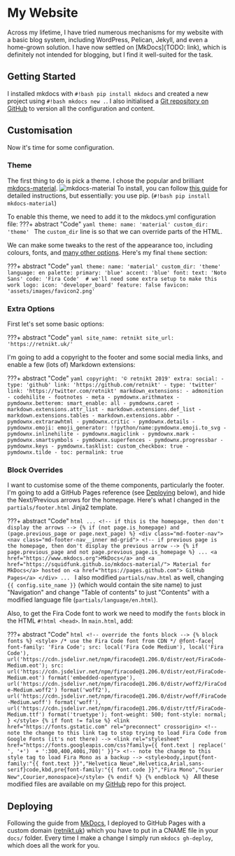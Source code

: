 # My Website
Across my lifetime, I have tried numerous mechanisms for my website with a basic blog system, including WordPress, Pelican, Jekyll, and even a home-grown solution. I have now settled on [MkDocs](TODO: link), which is definitely not intended for blogging, but I find it well-suited for the task.
## Getting Started
I installed mkdocs with `#!bash pip install mkdocs` and created a new project using `#!bash mkdocs new .`. I also initialised a [Git repository on GitHub](https://github.com/retnikt/retnikt.uk) to version all the configuration and content.
## Customisation
Now it's time for some configuration. 
### Theme
The first thing to do is pick a theme. I chose the popular and brilliant [mkdocs-material](https://squidfunk.github.io/mkdocs-material/).
![mkdocs-material](https://i.imgur.com/BjcuAVf.png)
To install, you can follow [this guide](https://squidfunk.github.io/mkdocs-material/) for detailed instructions, but essentially: you use pip. (`#!bash pip install mkdocs-material`)

To enable this theme, we need to add it to the mkdocs.yml configuration file:
???+ abstract "Code"
    ```yaml
    theme:
      name: 'material'
      custom_dir: 'theme'
    ```
The `custom_dir` line is so that we can override parts of the HTML.

We can make some tweaks to the rest of the appearance too, including colours, fonts, and [many other options](https://squidfunk.github.io/mkdocs-material/getting-started/#configuration). Here's my final `theme` section:

???+ abstract "Code"
    ```yaml
    theme:
      name: 'material'
      custom_dir: 'theme'
      language: en
      palette:
        primary: 'blue'
        accent: 'blue'
      font:
        text: 'Noto Sans'
        code: 'Fira Code'  # we'll need some extra setup to make this work
      logo:
        icon: 'developer_board'
      feature: false
      favicon: 'assets/images/favicon2.png'
    ```


### Extra Options
First let's set some basic options:

???+ abstract "Code"
    ```yaml
    site_name: retnikt
    site_url: 'https://retnikt.uk/'
    ```

I'm going to add a copyright to the footer and some social media links, and enable a few (lots of) Markdown extensions:

???+ abstract "Code"
    ```yaml
    copyright: '© retnikt 2019'
    extra:
      social:
        - type: 'github'
          link: 'https://github.com/retnikt'
        - type: 'twitter'
          link: 'https://twitter.com/retnikt'
    markdown_extensions:
      - admonition
      - codehilite
      - footnotes
      - meta
      - pymdownx.arithmatex
      - pymdownx.betterem:
          smart_enable: all
      - pymdownx.caret
      - markdown.extensions.attr_list
      - markdown.extensions.def_list
      - markdown.extensions.tables
      - markdown.extensions.abbr
      - pymdownx.extrarawhtml
      - pymdownx.critic
      - pymdownx.details
      - pymdownx.emoji:
          emoji_generator: !!python/name:pymdownx.emoji.to_svg
      - pymdownx.inlinehilite
      - pymdownx.magiclink
      - pymdownx.mark
      - pymdownx.smartsymbols
      - pymdownx.superfences
      - pymdownx.progressbar
      - pymdownx.keys
      - pymdownx.tasklist:
          custom_checkbox: true
      - pymdownx.tilde
      - toc:
          permalink: true
    ```
### Block Overrides
I want to customise some of the theme components, particularly the footer. I'm going to add a GitHub Pages reference (see [Deploying](#deploying) below), and hide the Next/Previous arrows for the homepage. Here's what I changed in the `partials/footer.html` Jinja2 template.

???+ abstract "Code"
    ```html
      ...
      <!-- if this is the homepage, then don't display the arrows -->
      {% if (not page.is_homepage) and (page.previous_page or page.next_page) %}
        <div class="md-footer-nav">
          <nav class="md-footer-nav__inner md-grid">
            <!-- if previous page is the homepage, then don't display the previous arrow -->
            {% if page.previous_page and not page.previous_page.is_homepage %}
            ...
            <a href="https://www.mkdocs.org">MkDocs</a>
            and
            <a href="https://squidfunk.github.io/mkdocs-material/">
              Material for MkDocs</a>
            hosted on
            <a href="https://pages.github.com">
              GitHub Pages</a>
          </div>
          ...
    ```
I also modified `partials/nav.html` as well, changing `{{ config.site_name }}` (which would contain the site name) to just "Navigation" and change "Table of contents" to just "Contents" with a modified language file (`partials/language/en.html`).

Also, to get the Fira Code font to work we need to modify the `fonts` block in the HTML `#!html <head>`. In `main.html`, add:

???+ abstract "Code"
    ```html
    <!-- override the fonts block -->
    {% block fonts %}
      <style>
      /* use the Fira Code font from CDN */
      @font-face{
        font-family: 'Fira Code';
        src: local('Fira Code Medium'), local('Fira Code'),
        url('https://cdn.jsdelivr.net/npm/firacode@1.206.0/distr/eot/FiraCode-Medium.eot');
        src: url('https://cdn.jsdelivr.net/npm/firacode@1.206.0/distr/eot/FiraCode-Medium.eot') format('embedded-opentype'),
            url('https://cdn.jsdelivr.net/npm/firacode@1.206.0/distr/woff2/FiraCode-Medium.woff2') format('woff2'),
            url('https://cdn.jsdelivr.net/npm/firacode@1.206.0/distr/woff/FiraCode-Medium.woff') format('woff'),
            url('https://cdn.jsdelivr.net/npm/firacode@1.206.0/distr/ttf/FiraCode-Medium.ttf') format('truetype');
        font-weight: 500;
        font-style: normal;
      }
      </style>
      {% if font != false %}
        <link href="https://fonts.gstatic.com" rel="preconnect" crossorigin>
        <!-- note the change to this link tag to stop trying to load Fira Code from Google Fonts (it's not there) -->
        <link rel="stylesheet" href="https://fonts.googleapis.com/css?family={{
              font.text | replace(' ', '+')  + ':300,400,400i,700|'
            }}">
        <!-- note the change to this style tag to load Fira Mono as a backup -->
        <style>body,input{font-family:"{{ font.text }}","Helvetica Neue",Helvetica,Arial,sans-serif}code,kbd,pre{font-family:"{{ font.code }}","Fira Mono","Courier New",Courier,monospace}</style>
      {% endif %}
    {% endblock %}
    ```
All these modified files are available on my [GitHub](https://github.com/retnikt/retnikt.uk) repo for this project.
## Deploying
Following the guide from [MkDocs](https://www.mkdocs.org/user-guide/deploying-your-docs/), I deployed to GitHub Pages with a custom domain ([retnikt.uk](https://retnikt.uk/)) which you have to put in a CNAME file in your `docs/` folder. Every time I  make a change I simply run `mkdocs gh-deploy`, which does all the work for you.
